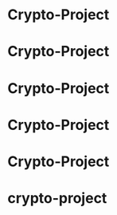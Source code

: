 # Crypto-Project
# Crypto-Project
# Crypto-Project
# Crypto-Project
# Crypto-Project
# crypto-project
